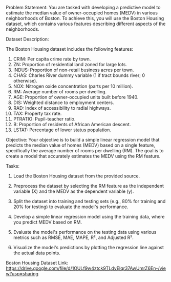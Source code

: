 Problem Statement:
You are tasked with developing a predictive model to estimate the median value of owner-occupied homes (MEDV) in various neighborhoods of Boston. To achieve this, you will use the Boston Housing dataset, which contains various features describing different aspects of the neighborhoods.

Dataset Description:

The Boston Housing dataset includes the following features:

1. CRIM: Per capita crime rate by town.
2. ZN: Proportion of residential land zoned for large lots.
3. INDUS: Proportion of non-retail business acres per town.
4. CHAS: Charles River dummy variable (1 if tract bounds river; 0 otherwise).
5. NOX: Nitrogen oxide concentration (parts per 10 million).
6. RM: Average number of rooms per dwelling.
7. AGE: Proportion of owner-occupied units built before 1940.
8. DIS: Weighted distance to employment centers.
9. RAD: Index of accessibility to radial highways.
10. TAX: Property tax rate.
11. PTRATIO: Pupil-teacher ratio.
12. B: Proportion of residents of African American descent.
13. LSTAT: Percentage of lower status population.

Objective:
Your objective is to build a simple linear regression model that predicts the median value of homes (MEDV) based on a single feature, specifically the average number of rooms per dwelling (RM). The goal is to create a model that accurately estimates the MEDV using the RM feature.

Tasks:
1. Load the Boston Housing dataset from the provided source.

2. Preprocess the dataset by selecting the RM feature as the independent variable (X) and the MEDV as the dependent variable (y).

3. Split the dataset into training and testing sets (e.g., 80% for training and 20% for testing) to evaluate the model's performance.

4. Develop a simple linear regression model using the training data, where you predict MEDV based on RM.

5. Evaluate the model's performance on the testing data using various metrics such as RMSE, MAE, MAPE, R², and Adjusted R².

6. Visualize the model's predictions by plotting the regression line against the actual data points.

Boston Housing Dataset Link: https://drive.google.com/file/d/1OULf9w4ztck9TLdvEIqr37AwUmrZ6En-/view?usp=sharing
